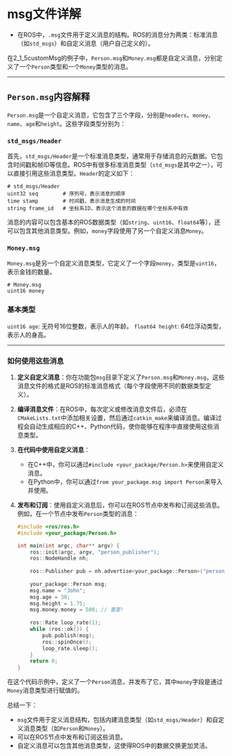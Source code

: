 # msg文件详解
- 在ROS中，`.msg`文件用于定义消息的结构。ROS的消息分为两类：标准消息（如`std_msgs`）和自定义消息（用户自己定义的）。

在2_1_5customMsg的例子中，`Person.msg`和`Money.msg`都是自定义消息，分别定义了一个`Person`类型和一个`Money`类型的消息。

---

## `Person.msg`内容解释

`Person.msg`是一个自定义消息，它包含了三个字段，分别是`headers`、`money`、`name`、`age`和`height`。这些字段类型分别为：

### `std_msgs/Header`
首先，`std_msgs/Header`是一个标准消息类型，通常用于存储消息的元数据。它包含时间戳和帧ID等信息。ROS中有很多标准消息类型（`std_msgs`是其中之一），可以直接引用这些消息类型。`Header`的定义如下：

```plaintext
# std_msgs/Header
uint32 seq        # 序列号，表示消息的顺序
time stamp        # 时间戳，表示消息生成的时间
string frame_id   # 坐标系ID，表示这个消息的数据在哪个坐标系中有效
```

消息的内容可以包含基本的ROS数据类型（如`string`、`uint16`、`float64`等），还可以包含其他消息类型。例如，`money`字段使用了另一个自定义消息`Money`。

### `Money.msg`
`Money.msg`是另一个自定义消息类型，它定义了一个字段`money`，类型是`uint16`，表示金钱的数量。

```plaintext
# Money.msg
uint16 money
```

### 基本类型
`uint16 age`: 无符号16位整数，表示人的年龄。
`float64 height`: 64位浮动类型，表示人的身高。

---

### 如何使用这些消息
1. **定义自定义消息**：你在功能包`msg`目录下定义了`Person.msg`和`Money.msg`，这些消息文件的格式是ROS的标准消息格式（每个字段使用不同的数据类型定义）。

2. **编译消息文件**：在ROS中，每次定义或修改消息文件后，必须在`CMakeLists.txt`中添加相关设置，然后通过`catkin_make`来编译消息。编译过程会自动生成相应的C++、Python代码，使你能够在程序中直接使用这些消息类型。

3. **在代码中使用自定义消息**：
    - 在C++中，你可以通过`#include <your_package/Person.h>`来使用自定义消息。
    - 在Python中，你可以通过`from your_package.msg import Person`来导入并使用。

4. **发布和订阅**：使用自定义消息后，你可以在ROS节点中发布和订阅这些消息。例如，在一个节点中发布`Person`类型的消息：

   ```cpp
   #include <ros/ros.h>
   #include <your_package/Person.h>
   
   int main(int argc, char** argv) {
       ros::init(argc, argv, "person_publisher");
       ros::NodeHandle nh;
       
       ros::Publisher pub = nh.advertise<your_package::Person>("person_topic", 10);
       
       your_package::Person msg;
       msg.name = "John";
       msg.age = 30;
       msg.height = 1.75;
       msg.money.money = 500; // 重要!
       
       ros::Rate loop_rate(1);
       while (ros::ok()) {
           pub.publish(msg);
           ros::spinOnce();
           loop_rate.sleep();
       }
       return 0;
   }
   ```

在这个代码示例中，定义了一个`Person`消息，并发布了它，其中`money`字段是通过`Money`消息类型进行赋值的。

总结一下：
- `msg`文件用于定义消息结构，包括内建消息类型（如`std_msgs/Header`）和自定义消息类型（如`Person`和`Money`）。
- 可以在ROS节点中发布和订阅这些消息。
- 自定义消息可以包含其他消息类型，这使得ROS中的数据交换更加灵活。